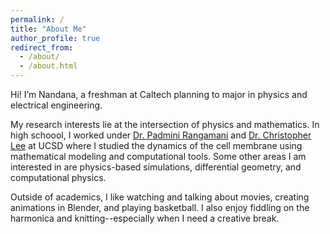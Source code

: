 ```yaml
---
permalink: /
title: "About Me"
author_profile: true
redirect_from: 
  - /about/
  - /about.html
---
```


Hi! I’m Nandana, a freshman at Caltech planning to major in physics and electrical engineering.

My research interests lie at the intersection of physics and mathematics. In high schoool, I worked under [Dr. Padmini Rangamani](https://sites.google.com/eng.ucsd.edu/prangamani/home) and [Dr. Christopher Lee](https://labs.biology.ucsd.edu/ctlee/) at UCSD where I studied the dynamics of the cell membrane using mathematical modeling and computational tools. Some other areas I am interested in are physics-based simulations, differential geometry, and computational physics.

Outside of academics, I like watching and talking about movies, creating animations in Blender, and playing basketball. I also enjoy fiddling on the harmonica and knitting--especially when I need a creative break.
